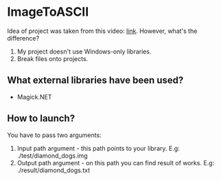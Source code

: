 # ImageToASCII

Idea of project was taken from this video: [link](https://youtu.be/zC0gn8_GafI). However, what's the difference?

1. My project doesn't use Windows-only libraries. 
2. Break files onto projects. 


## What external libraries have been used?

- Magick.NET

## How to launch?

You have to pass two arguments:

1. Input path argument - this path points to your library. E.g: ./test/diamond_dogs.img
2. Output path argument - on this path you can find result of works. E.g: ./result/diamond_dogs.txt
